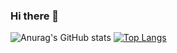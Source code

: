 ### Hi there 👋
![Anurag's GitHub stats](https://github-readme-stats.vercel.app/api?username=XiandongWang&show_icons=true)
[![Top Langs](https://github-readme-stats.vercel.app/api/top-langs/?username=XiandongWang)](https://github.com/anuraghazra/github-readme-stats)

<!--
**XiandongWang/XiandongWang** is a ✨ _special_ ✨ repository because its `README.md` (this file) appears on your GitHub profile.

Here are some ideas to get you started:

- 🔭 I’m currently working on ...
- 🌱 I’m currently learning ...
- 👯 I’m looking to collaborate on ...
- 🤔 I’m looking for help with ...
- 💬 Ask me about ...
- 📫 How to reach me: ...
- 😄 Pronouns: ...
- ⚡ Fun fact: ...
-->
